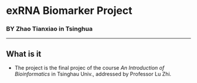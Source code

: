 # exRNA Biomarker Project
### BY Zhao Tianxiao in Tsinghua
****
## What is it
- The project is the final projec of the course *An Introduction of Bioinformatics* in Tsinghau Univ., addressed by Professor Lu Zhi. 

